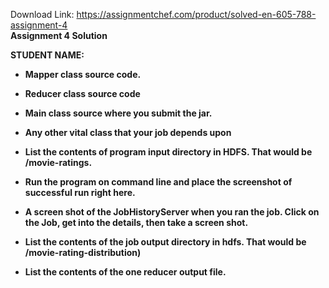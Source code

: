 Download Link: https://assignmentchef.com/product/solved-en-605-788-assignment-4
<br>
<strong>Assignment 4 Solution</strong>

<strong> </strong>

<strong>STUDENT NAME: </strong>

<strong> </strong>

<ul>

 <li><strong>Mapper class source code.</strong></li>

</ul>







<ul>

 <li><strong>Reducer class source code</strong></li>

</ul>







<ul>

 <li><strong>Main class source where you submit the jar.</strong></li>

</ul>







<ul>

 <li><strong>Any other vital class that your job depends upon</strong></li>

</ul>

<strong> </strong>

<strong> </strong>










<ul>

 <li><strong>List the contents of program input directory in HDFS. That would be /movie-ratings. </strong></li>

</ul>




<ul>

 <li><strong>Run the program on command line and place the screenshot of successful run right here.</strong></li>

</ul>










<ul>

 <li><strong>A screen shot of the JobHistoryServer when you ran the job. Click on the Job, get into the details, then take a screen shot.</strong></li>

</ul>










<ul>

 <li><strong>List the contents of the job output directory in hdfs. That would be /movie-rating-distribution)</strong></li>

</ul>
















<ul>

 <li><strong>List the contents of the one reducer output file.</strong></li>

</ul>





